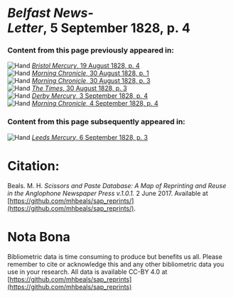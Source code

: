 # *Belfast News-Letter*, 5 September 1828, p. 4  
  
### Content from this page previously appeared in:  
![Hand](http://scissorsandpaste.net/wp-content/uploads/2017/06/smallhandpointer.png) [*Bristol Mercury*, 19 August 1828, p. 4](https://mhbeals.github.io/sap_html/Bristol-Mercury/Bristol-Mercury-19-August-1828-p-4)  
![Hand](http://scissorsandpaste.net/wp-content/uploads/2017/06/smallhandpointer.png) [*Morning Chronicle*, 30 August 1828, p. 1](https://mhbeals.github.io/sap_html/Morning-Chronicle/Morning-Chronicle-30-August-1828-p-1)  
![Hand](http://scissorsandpaste.net/wp-content/uploads/2017/06/smallhandpointer.png) [*Morning Chronicle*, 30 August 1828, p. 3](https://mhbeals.github.io/sap_html/Morning-Chronicle/Morning-Chronicle-30-August-1828-p-3)  
![Hand](http://scissorsandpaste.net/wp-content/uploads/2017/06/smallhandpointer.png) [*The Times*, 30 August 1828, p. 3](https://mhbeals.github.io/sap_html/The-Times/The-Times-30-August-1828-p-3)  
![Hand](http://scissorsandpaste.net/wp-content/uploads/2017/06/smallhandpointer.png) [*Derby Mercury*, 3 September 1828, p. 4](https://mhbeals.github.io/sap_html/Derby-Mercury/Derby-Mercury-3-September-1828-p-4)  
![Hand](http://scissorsandpaste.net/wp-content/uploads/2017/06/smallhandpointer.png) [*Morning Chronicle*, 4 September 1828, p. 4](https://mhbeals.github.io/sap_html/Morning-Chronicle/Morning-Chronicle-4-September-1828-p-4)  
  
### Content from this page subsequently appeared in:  
![Hand](http://scissorsandpaste.net/wp-content/uploads/2017/06/smallhandpointer.png) [*Leeds Mercury*, 6 September 1828, p. 3](https://mhbeals.github.io/sap_html/Leeds-Mercury/Leeds-Mercury-6-September-1828-p-3)  


# Citation: 

Beals. M. H. *Scissors and Paste Database: A Map of Reprinting and Reuse in the Anglophone Newspaper Press v.1.0.1.* 2 June 2017. Available at [https://github.com/mhbeals/sap_reprints/](https://github.com/mhbeals/sap_reprints/). 

# Nota Bona

Bibliometric data is time consuming to produce but benefits us all. Please remember to cite or acknowledge this and any other bibliometric data you use in your research. All data is available CC-BY 4.0 at [https://github.com/mhbeals/sap_reprints](https://github.com/mhbeals/sap_reprints)
